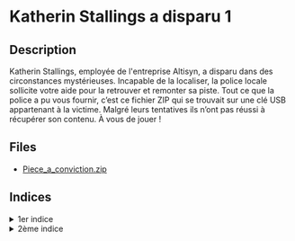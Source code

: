 # Katherin Stallings a disparu 1

## Description

Katherin Stallings, employée de l'entreprise Altisyn, a disparu dans des circonstances mystérieuses. Incapable de la localiser, la police locale sollicite votre aide pour la retrouver et remonter sa piste.
Tout ce que la police a pu vous fournir, c’est ce fichier ZIP qui se trouvait sur une clé USB appartenant à la victime. Malgré leurs tentatives ils n’ont pas réussi à récupérer son contenu. À vous de jouer !

## Files

- [Piece_a_conviction.zip](Piece_a_conviction.zip)

## Indices

<details>
  <summary>1er indice</summary>
  La police a aussi trouvé une photo de la victime sur sa clé USB, ça pourrait vous aider:
  ![Selfie.jpg](Selfie.jpg)
</details>


<details>
  <summary>2ème indice</summary>
  La police (encore eux) a trouvé un exemplaire du livre *Les réseaux sociaux pour les nuls* dont un passage été surligné:
  ![Les reseaux sociaux pour les nuls.png](Les reseaux sociaux pour les nuls.png)
</details>